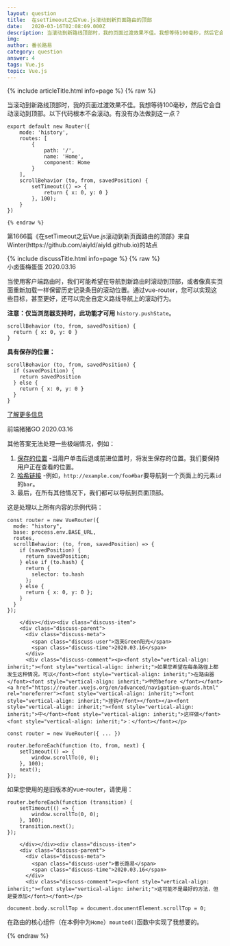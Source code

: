 ```yaml
---
layout: question
title:  在setTimeout之后Vue.js滚动到新页面路由的顶部
date:   2020-03-16T02:08:09.000Z
description: 当滚动到新路线顶部时，我的页面过渡效果不佳。我想等待100毫秒，然后它会自动滚动到顶部。以下代码根本不会滚动。有没有办法做到这一点？export de...
img: 
author: 番长路易
category: question
answer: 4
tags: Vue.js
topic: Vue.js
---
```

<div class="article-root">
  <div class="article">
    {% include articleTitle.html info=page %}
    {% raw %}
    <div class="article-content"><p><font style="vertical-align: inherit;"><font style="vertical-align: inherit;">当滚动到新路线顶部时，我的页面过渡效果不佳。</font><font style="vertical-align: inherit;">我想等待100毫秒，然后它会自动滚动到顶部。</font><font style="vertical-align: inherit;">以下代码根本不会滚动。</font><font style="vertical-align: inherit;">有没有办法做到这一点？</font></font></p>

<pre><code>export default new Router({<font></font>
    mode: 'history',<font></font>
    routes: [<font></font>
        {<font></font>
            path: '/',<font></font>
            name: 'Home',<font></font>
            component: Home<font></font>
        }<font></font>
    ],<font></font>
    scrollBehavior (to, from, savedPosition) {<font></font>
        setTimeout(() =&gt; {<font></font>
            return { x: 0, y: 0 }<font></font>
        }, 100);<font></font>
    }<font></font>
})<font></font>
</code></pre></div>
    {% endraw %}
  </div>
  <p class="winter_mark">第1666篇《在setTimeout之后Vue.js滚动到新页面路由的顶部》来自Winter(https://github.com/aiyld/aiyld.github.io)的站点</p>
  <div class="discuss-wrapper">
    {% include discussTitle.html info=page %}
    {% raw %}
    <div class="discuss-item">
        <div class="discuss-parent">
          <div class="discuss-meta">
            <span class="discuss-user">小卤蛋梅蛋蛋</span>
            <span class="discuss-time">2020.03.16</span>
          </div>
          <div class="discuss-comment"><p><font style="vertical-align: inherit;"><font style="vertical-align: inherit;">当使用客户端路由时，我们可能希望在导航到新路由时滚动到顶部，或者像真实页面重新加载一样保留历史记录条目的滚动位置。</font><font style="vertical-align: inherit;">通过vue-router，您可以实现这些目标，甚至更好，还可以完全自定义路线导航上的滚动行为。</font></font></p>

<p><strong><font style="vertical-align: inherit;"><font style="vertical-align: inherit;">注意：仅当浏览器支持时，此功能才可用</font></font></strong> <code>history.pushState</code><font style="vertical-align: inherit;"><font style="vertical-align: inherit;">。</font></font></p>

<pre><code>scrollBehavior (to, from, savedPosition) {<font></font>
  return { x: 0, y: 0 }<font></font>
}<font></font>
</code></pre>

<p><strong><font style="vertical-align: inherit;"><font style="vertical-align: inherit;">具有保存的位置：</font></font></strong></p>

<pre><code>scrollBehavior (to, from, savedPosition) {<font></font>
  if (savedPosition) {<font></font>
    return savedPosition<font></font>
  } else {<font></font>
    return { x: 0, y: 0 }<font></font>
  }<font></font>
}<font></font>
</code></pre>

<p><a href="https://router.vuejs.org/guide/advanced/scroll-behavior.html#scroll-behavior" rel="nofollow noreferrer"><font style="vertical-align: inherit;"><font style="vertical-align: inherit;">了解更多信息</font></font></a></p></div>
        </div></div><div class="discuss-item">
        <div class="discuss-parent">
          <div class="discuss-meta">
            <span class="discuss-user">前端猪猪GO</span>
            <span class="discuss-time">2020.03.16</span>
          </div>
          <div class="discuss-comment"><p><font style="vertical-align: inherit;"><font style="vertical-align: inherit;">其他答案无法处理一些极端情况，例如：</font></font></p>

<ol>
<li><a href="https://router.vuejs.org/guide/advanced/scroll-behavior.html" rel="noreferrer"><font style="vertical-align: inherit;"><font style="vertical-align: inherit;">保存的位置</font></font></a><font style="vertical-align: inherit;"><font style="vertical-align: inherit;"> -当用户单击后退或前进位置时，将发生保存的位置。</font><font style="vertical-align: inherit;">我们要保持用户正在查看的位置。</font></font></li>
<li><a href="https://router.vuejs.org/guide/advanced/scroll-behavior.html" rel="noreferrer"><font style="vertical-align: inherit;"><font style="vertical-align: inherit;">哈希链接</font></font></a><font style="vertical-align: inherit;"><font style="vertical-align: inherit;"> -例如，</font></font><code>http://example.com/foo#bar</code><font style="vertical-align: inherit;"><font style="vertical-align: inherit;">要导航到一个页面上的元素</font></font><code>id</code><font style="vertical-align: inherit;"><font style="vertical-align: inherit;">的</font></font><code>bar</code><font style="vertical-align: inherit;"><font style="vertical-align: inherit;">。</font></font></li>
<li><font style="vertical-align: inherit;"><font style="vertical-align: inherit;">最后，在所有其他情况下，我们都可以导航到页面顶部。</font></font></li>
</ol>

<p><font style="vertical-align: inherit;"><font style="vertical-align: inherit;">这是处理以上所有内容的示例代码：</font></font></p>

<pre><code>const router = new VueRouter({<font></font>
  mode: "history",<font></font>
  base: process.env.BASE_URL,<font></font>
  routes,<font></font>
  scrollBehavior: (to, from, savedPosition) =&gt; {<font></font>
    if (savedPosition) {<font></font>
      return savedPosition;<font></font>
    } else if (to.hash) {<font></font>
      return {<font></font>
        selector: to.hash<font></font>
      };<font></font>
    } else {<font></font>
      return { x: 0, y: 0 };<font></font>
    }<font></font>
  }<font></font>
});<font></font>
</code></pre></div>
        </div></div><div class="discuss-item">
        <div class="discuss-parent">
          <div class="discuss-meta">
            <span class="discuss-user">泡芙Green阳光</span>
            <span class="discuss-time">2020.03.16</span>
          </div>
          <div class="discuss-comment"><p><font style="vertical-align: inherit;"><font style="vertical-align: inherit;">如果您希望在每条路径上都发生这种情况，可以</font><font style="vertical-align: inherit;">在路由器</font><font style="vertical-align: inherit;">中的before </font></font><a href="https://router.vuejs.org/en/advanced/navigation-guards.html" rel="noreferrer"><font style="vertical-align: inherit;"><font style="vertical-align: inherit;">挂钩</font></font></a><font style="vertical-align: inherit;"><font style="vertical-align: inherit;">中</font><font style="vertical-align: inherit;">这样做</font><font style="vertical-align: inherit;">：</font></font></p>

<pre><code>const router = new VueRouter({ ... })<font></font>
<font></font>
router.beforeEach(function (to, from, next) { <font></font>
    setTimeout(() =&gt; {<font></font>
        window.scrollTo(0, 0);<font></font>
    }, 100);<font></font>
    next();<font></font>
});<font></font>
</code></pre>

<p><font style="vertical-align: inherit;"><font style="vertical-align: inherit;">如果您使用的是旧版本的vue-router，请使用：</font></font></p>

<pre><code>router.beforeEach(function (transition) { <font></font>
    setTimeout(() =&gt; {<font></font>
        window.scrollTo(0, 0);<font></font>
    }, 100);<font></font>
    transition.next();<font></font>
});<font></font>
</code></pre></div>
        </div></div><div class="discuss-item">
        <div class="discuss-parent">
          <div class="discuss-meta">
            <span class="discuss-user">番长路易</span>
            <span class="discuss-time">2020.03.16</span>
          </div>
          <div class="discuss-comment"><p><font style="vertical-align: inherit;"><font style="vertical-align: inherit;">这可能不是最好的方法，但是要添加</font></font></p>

<p><code>document.body.scrollTop = document.documentElement.scrollTop = 0;</code></p>

<p><font style="vertical-align: inherit;"><font style="vertical-align: inherit;">在路由的核心组件（在本例中为</font></font><code>Home</code><font style="vertical-align: inherit;"><font style="vertical-align: inherit;">）</font></font><code>mounted()</code><font style="vertical-align: inherit;"><font style="vertical-align: inherit;">函数中实现了我想要的。</font></font></p></div>
        </div></div>
    {% endraw %}
  </div>
<div>
